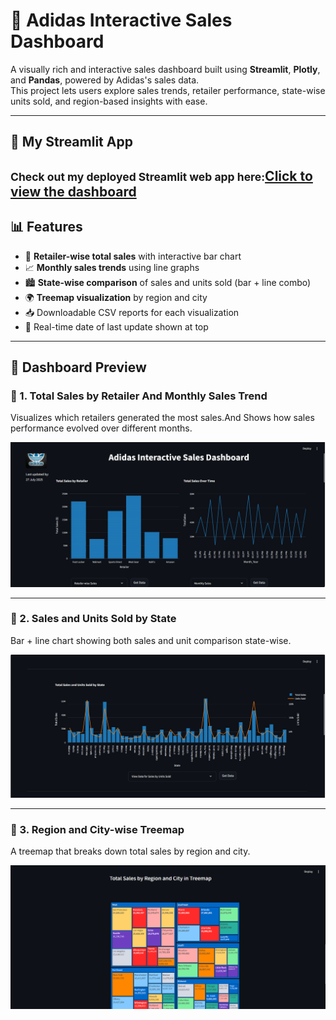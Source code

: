 # 👟 Adidas Interactive Sales Dashboard

A visually rich and interactive sales dashboard built using **Streamlit**, **Plotly**, and **Pandas**, powered by Adidas's sales data.  
This project lets users explore sales trends, retailer performance, state-wise units sold, and region-based insights with ease.

---

## 🚀 My Streamlit App
<small>Check out my deployed Streamlit web app here:</small>[**Click to view the dashboard**](https://adidas-sales-dashboard-jkk8x56g4xtnyhj8wmytuk.streamlit.app/)
---

## 📊 Features

- 📌 **Retailer-wise total sales** with interactive bar chart
- 📈 **Monthly sales trends** using line graphs
- 🏙️ **State-wise comparison** of sales and units sold (bar + line combo)
- 🌍 **Treemap visualization** by region and city
- 📥 Downloadable CSV reports for each visualization
- 📅 Real-time date of last update shown at top

---

## 📸 Dashboard Preview

### 🔹 1. Total Sales by Retailer And  Monthly Sales Trend
Visualizes which retailers generated the most sales.And Shows how sales performance evolved over different months.


![Image](https://github.com/Welde-Dhanashri/Adidas-Sales-Dashboard/blob/main/Total%20Sales%20By%20Retailer%20ANd%20Monthly%20Trends.png?raw=true)

---

### 🔹 2. Sales and Units Sold by State
Bar + line chart showing both sales and unit comparison state-wise.

![State Units Sold](https://github.com/Welde-Dhanashri/Adidas-Sales-Dashboard/blob/main/Total%20Sales%20and%20Units%20Sold.png?raw=true)

---

### 🔹 3. Region and City-wise Treemap
A treemap that breaks down total sales by region and city.

![Treemap](https://github.com/Welde-Dhanashri/Adidas-Sales-Dashboard/blob/main/Total%20Sales%20By%20Region%20And%20State.png?raw=true)
